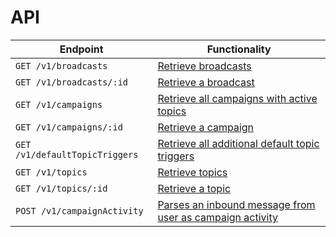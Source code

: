 # API

Endpoint                                       | Functionality                                           
---------------------------------------------- | --------------------------------------------------------
`GET /v1/broadcasts` | [Retrieve broadcasts](endpoints/broadcasts.md#retrieve-broadcast)
`GET /v1/broadcasts/:id` | [Retrieve a broadcast](endpoints/broadcasts.md#retrieve-broadcasts)
`GET /v1/campaigns` | [Retrieve all campaigns with active topics](endpoints/campaigns.md#retrieve-all-campaigns)
`GET /v1/campaigns/:id` | [Retrieve a campaign](endpoints/campaigns.md#retrieve-a-campaigns)
`GET /v1/defaultTopicTriggers` | [Retrieve all additional default topic triggers](endpoints/defaultTopicTriggers.md)
`GET /v1/topics` | [Retrieve topics](endpoints/topics.md#retrieve-all-topics)
`GET /v1/topics/:id` | [Retrieve a topic](endpoints/topics.md#retrieve-a-topic)
`POST /v1/campaignActivity` | [Parses an inbound message from user as campaign activity](endpoints/campaignActivity.md)
